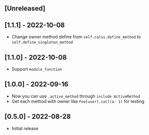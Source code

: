 ## [Unreleased]

## [1.1.1] - 2022-10-08

- Change owner method define from `self.calss.define_method` to `self.define_singleton_method`

## [1.1.0] - 2022-10-08

- Support `module_function`

## [1.0.0] - 2022-09-16

- Now you can use `.active_method` through `include ActiveMethod`
- Get each method with owner like `Foo[user].call(a: 1)` for testing
## [0.5.0] - 2022-08-28

- Initial release
